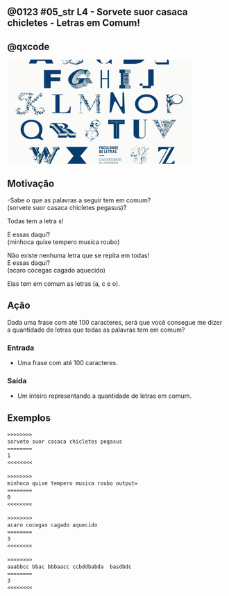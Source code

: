 ## @0123 #05_str L4 - Sorvete suor casaca chicletes - Letras em Comum!
## @qxcode

![](capa.jpg)

## Motivação

\-Sabe o que as palavras a seguir tem em comum?  
(sorvete suor casaca chicletes pegasus)?

Todas tem a letra s!

E essas daqui?  
(minhoca quixe tempero musica roubo)

Não existe nenhuma letra que se repita em todas!  
E essas daqui?  
(acaro cocegas cagado aquecido)

Elas tem em comum as letras (a, c e o).

## Ação

Dada uma frase com até 100 caracteres, será que você consegue me dizer a quantidade de letras que todas as palavras tem em comum?

### Entrada

- Uma frase com até 100 caracteres.  

### Saída

- Um inteiro representando a quantidade de letras em comum. 

## Exemplos

```
>>>>>>>>
sorvete suor casaca chicletes pegasus
========
1
<<<<<<<<

>>>>>>>>
minhoca quixe tempero musica roubo output=
========
0
<<<<<<<<

>>>>>>>>
acaro cocegas cagado aquecido
========
3
<<<<<<<<

>>>>>>>>
aaabbcc bbac bbbaacc ccbddbabda  basdbdc
========
3
<<<<<<<<
```

#